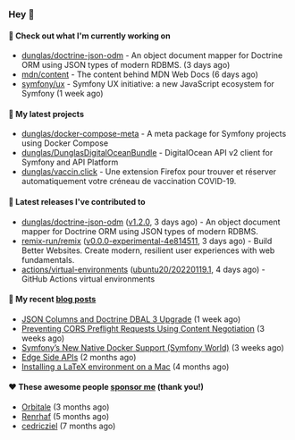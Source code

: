 ### Hey 👋

#### 👷 Check out what I'm currently working on

- [dunglas/doctrine-json-odm](https://github.com/dunglas/doctrine-json-odm) - An object document mapper for Doctrine ORM using JSON types of modern RDBMS. (3 days ago)
- [mdn/content](https://github.com/mdn/content) - The content behind MDN Web Docs (6 days ago)
- [symfony/ux](https://github.com/symfony/ux) - Symfony UX initiative: a new JavaScript ecosystem for Symfony (1 week ago)

#### 🌱 My latest projects

- [dunglas/docker-compose-meta](https://github.com/dunglas/docker-compose-meta) - A meta package for Symfony projects using Docker Compose
- [dunglas/DunglasDigitalOceanBundle](https://github.com/dunglas/DunglasDigitalOceanBundle) - DigitalOcean API v2 client for Symfony and API Platform
- [dunglas/vaccin.click](https://github.com/dunglas/vaccin.click) - Une extension Firefox pour trouver et réserver automatiquement votre créneau de vaccination COVID-19.

#### 🔭 Latest releases I've contributed to

- [dunglas/doctrine-json-odm](https://github.com/dunglas/doctrine-json-odm) ([v1.2.0](https://github.com/dunglas/doctrine-json-odm/releases/tag/v1.2.0), 3 days ago) - An object document mapper for Doctrine ORM using JSON types of modern RDBMS.
- [remix-run/remix](https://github.com/remix-run/remix) ([v0.0.0-experimental-4e814511](https://github.com/remix-run/remix/releases/tag/v0.0.0-experimental-4e814511), 3 days ago) - Build Better Websites. Create modern, resilient user experiences with web fundamentals.
- [actions/virtual-environments](https://github.com/actions/virtual-environments) ([ubuntu20/20220119.1](https://github.com/actions/virtual-environments/releases/tag/ubuntu20%2F20220119.1), 4 days ago) - GitHub Actions virtual environments

#### 📜 My recent [blog posts](https://dunglas.fr)

- [JSON Columns and Doctrine DBAL 3 Upgrade](https://dunglas.fr/2022/01/json-columns-and-doctrine-dbal-3-upgrade/) (1 week ago)
- [Preventing CORS Preflight Requests Using Content Negotiation](https://dunglas.fr/2022/01/preventing-cors-preflight-requests-using-content-negotiation/) (3 weeks ago)
- [Symfony’s New Native Docker Support (Symfony World)](https://dunglas.fr/2021/12/symfonys-new-native-docker-support-symfony-world/) (3 weeks ago)
- [Edge Side APIs](https://dunglas.fr/2021/10/edge-side-apis/) (2 months ago)
- [Installing a LaTeX environment on a Mac](https://dunglas.fr/2021/09/installing-a-latex-environment-on-a-mac/) (4 months ago)

#### ❤️ These awesome people [sponsor me](https://github.com/sponsors/dunglas) (thank you!)

- [Orbitale](https://github.com/Orbitale) (3 months ago)
- [Renrhaf](https://github.com/Renrhaf) (5 months ago)
- [cedricziel](https://github.com/cedricziel) (7 months ago)
